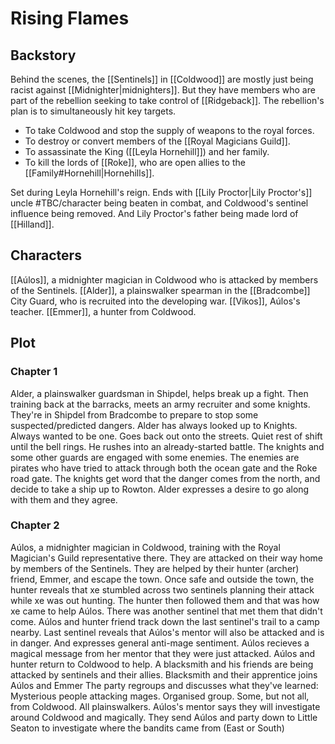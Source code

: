 # Rising Flames

## Backstory

Behind the scenes, the [[Sentinels]] in [[Coldwood]] are mostly just being racist against [[Midnighter|midnighters]]. But they have members who are part of the rebellion seeking to take control of [[Ridgeback]]. 
The rebellion's plan is to simultaneously hit key targets. 

  * To take Coldwood and stop the supply of weapons to the royal forces.
  * To destroy or convert members of the [[Royal Magicians Guild]]. 
  * To assassinate the King ([[Leyla Hornehill]]) and her family.
  * To kill the lords of [[Roke]], who are open allies to the [[Family#Hornehill|Hornehills]].

Set during Leyla Hornehill's reign.
Ends with [[Lily Proctor|Lily Proctor's]] uncle #TBC/character being beaten in combat, and Coldwood's sentinel influence being removed.
And Lily Proctor's father being made lord of [[Hilland]].

## Characters

[[Aúlos]], a midnighter magician in Coldwood who is attacked by members of the Sentinels.
[[Alder]], a plainswalker spearman in the [[Bradcombe]] City Guard, who is recruited into the developing war.
[[Vikos]], Aúlos's teacher.
[[Emmer]], a hunter from Coldwood.

## Plot

### Chapter 1

Alder, a plainswalker guardsman in Shipdel, helps break up a fight. 
Then training back at the barracks, meets an army recruiter and some knights.
They're in Shipdel from Bradcombe to prepare to stop some suspected/predicted dangers. 
Alder has always looked up to Knights. Always wanted to be one.
Goes back out onto the streets. Quiet rest of shift until the bell rings. 
He rushes into an already-started battle. The knights and some other guards are engaged with some enemies.
The enemies are pirates who have tried to attack through both the ocean gate and the Roke road gate.
The knights get word that the danger comes from the north, and decide to take a ship up to Rowton.
Alder expresses a desire to go along with them and they agree.

### Chapter 2

Aúlos, a midnighter magician in Coldwood, training with the Royal Magician's Guild representative there.
They are attacked on their way home by members of the Sentinels.
They are helped by their hunter (archer) friend, Emmer, and escape the town.
Once safe and outside the town, the hunter reveals that xe stumbled across two sentinels planning their attack while xe was out hunting.
The hunter then followed them and that was how xe came to help Aúlos.
There was another sentinel that met them that didn't come. Aúlos and hunter friend track down the last sentinel's trail to a camp nearby.
Last sentinel reveals that Aúlos's mentor will also be attacked and is in danger. And expresses general anti-mage sentiment.
Aúlos recieves a magical message from her mentor that they were just attacked. Aúlos and hunter return to Coldwood to help.
A blacksmith and his friends are being attacked by sentinels and their allies.
Blacksmith and their apprentice joins Aúlos and Emmer
The party regroups and discusses what they've learned:
Mysterious people attacking mages. Organised group. Some, but not all, from Coldwood.
All plainswalkers. Aúlos's mentor says they will investigate around Coldwood and magically.
They send Aúlos and party down to Little Seaton to investigate where the bandits came from (East or South)
